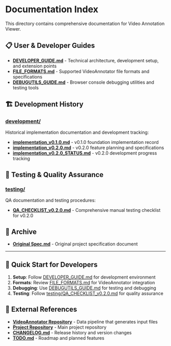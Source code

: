 # Documentation Index

This directory contains comprehensive documentation for Video Annotation Viewer.

## 📋 **User & Developer Guides**

- **[DEVELOPER_GUIDE.md](./DEVELOPER_GUIDE.md)** - Technical architecture, development setup, and extension points
- **[FILE_FORMATS.md](./FILE_FORMATS.md)** - Supported VideoAnnotator file formats and specifications  
- **[DEBUGUTILS_GUIDE.md](./DEBUGUTILS_GUIDE.md)** - Browser console debugging utilities and testing tools

## 🏗️ **Development History**

### [development/](./development/)
Historical implementation documentation and development tracking:

- **[implementation_v0.1.0.md](./development/implementation_v0.1.0.md)** - v0.1.0 foundation implementation record
- **[implementation_v0.2.0.md](./development/implementation_v0.2.0.md)** - v0.2.0 feature planning and specifications
- **[implementation_v0.2.0_STATUS.md](./development/implementation_v0.2.0_STATUS.md)** - v0.2.0 development progress tracking

## 🧪 **Testing & Quality Assurance**

### [testing/](./testing/)
QA documentation and testing procedures:

- **[QA_CHECKLIST_v0.2.0.md](./testing/QA_CHECKLIST_v0.2.0.md)** - Comprehensive manual testing checklist for v0.2.0

## 📜 **Archive**

- **[Original Spec.md](./Original%20Spec.md)** - Original project specification document

---

## 📖 **Quick Start for Developers**

1. **Setup**: Follow [DEVELOPER_GUIDE.md](./DEVELOPER_GUIDE.md) for development environment
2. **Formats**: Review [FILE_FORMATS.md](./FILE_FORMATS.md) for VideoAnnotator integration
3. **Debugging**: Use [DEBUGUTILS_GUIDE.md](./DEBUGUTILS_GUIDE.md) for testing and debugging
4. **Testing**: Follow [testing/QA_CHECKLIST_v0.2.0.md](./testing/QA_CHECKLIST_v0.2.0.md) for quality assurance

## 🔗 **External References**

- **[VideoAnnotator Repository](https://github.com/InfantLab/VideoAnnotator)** - Data pipeline that generates input files
- **[Project Repository](https://github.com/InfantLab/video-annotation-viewer)** - Main project repository
- **[CHANGELOG.md](../CHANGELOG.md)** - Release history and version changes
- **[TODO.md](../TODO.md)** - Roadmap and planned features